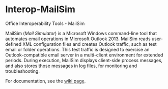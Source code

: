 # Interop-MailSim
Office Interoperability Tools - MailSim

MailSim (*Mail Simulator*) is a Microsoft Windows command-line tool that automates email operations in Microsoft Outlook 2013. 
MailSim reads user-defined XML configuration files and creates Outlook traffic, such as test email or folder operations. 
This test traffic is designed to exercise an Outlook-compatible email server in a multi-client environment for extended periods. 
During execution, MailSim displays client-side process messages, and also stores those messages in log files, for monitoring and troubleshooting.

For documentation, see the [wiki page](https://github.com/OfficeDev/Interop-MailSim/tree/master/wiki).
